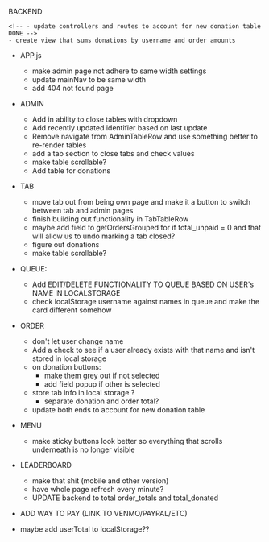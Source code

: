 BACKEND
<!-- - double check isPaid and updatePaid logic with frontend code DONE -->
    <!-- - update controllers and routes to account for new donation table DONE -->
    - create view that sums donations by username and order amounts

<!-- FRONTEND -->
<!-- - go through and update routes/paths from old frontend DONE -->

- APP.js
    - make admin page not adhere to same width settings
    - update mainNav to be same width
    - add 404 not found page

- ADMIN
    <!-- - figure out how to load all orders and filter accordingly DONE
    - add functionality to update paid/completed/delete DONE
    - add comments into rows that have them DONE -->
    - Add in ability to close tables with dropdown
    - Add recently updated identifier based on last update
    - Remove navigate from AdminTableRow and use something better to re-render tables
    - add a tab section to close tabs and check values
    - make table scrollable?
    - Add table for donations

- TAB
    - move tab out from being own page and make it a button to switch between tab and admin pages
    - finish building out functionality in TabTableRow
    - maybe add field to getOrdersGrouped for if total_unpaid = 0 and that will allow us to undo marking a tab closed?
    - figure out donations
    - make table scrollable?
    <!-- - add separate queries for paid/unpaid? DONE -->

- QUEUE:
    <!-- - Go through queue, queueList, queueItem and update to match what is returned from database DONE -->
    - Add EDIT/DELETE FUNCTIONALITY TO QUEUE BASED ON USER's NAME IN LOCALSTORAGE
    - check localStorage username against names in queue and make the card different somehow

- ORDER
    <!-- - make it where form can't be submitted if any inputs are blank DONE
    - add option to enter in own drink DONE
    - Save username to local storage DONE -->
    - don't let user change name
    - Add a check to see if a user already exists with that name and isn't stored in local storage
    <!-- - add donation field DONE -->
    - on donation buttons:
        - make them grey out if not selected
        - add field popup if other is selected
        <!-- - if other is selected, update OTHER to reflect value chosen DONE -->
    - store tab info in local storage ?
        - separate donation and order total?
    - update both ends to account for new donation table

- MENU
    <!-- - make it where clicking "Add to Order" populates form in Order page DONE -->
    <!-- — make top buttons sticky and actually redirect to different sections of the page DONE -->
    - make sticky buttons look better so everything that scrolls underneath is no longer visible

- LEADERBOARD
    - make that shit (mobile and other version)
    <!-- - add sum query to backend to get total of all orders submitted DONE -->
    - have whole page refresh every minute?
    - UPDATE backend to total order_totals and total_donated


- ADD WAY TO PAY (LINK TO VENMO/PAYPAL/ETC)
- maybe add userTotal to localStorage??